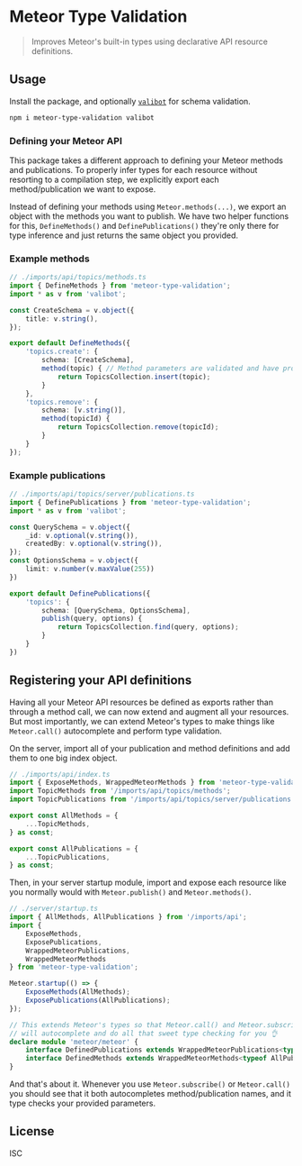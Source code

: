 # Meteor Type Validation
> Improves Meteor's built-in types using declarative API resource definitions.

## Usage
Install the package, and optionally [`valibot`](https://github.com/fabian-hiller/valibot) for schema validation.

```sh
npm i meteor-type-validation valibot
```

### Defining your Meteor API
This package takes a different approach to defining your Meteor methods and publications. To properly infer types for
each resource without resorting to a compilation step, we explicitly export each method/publication we want to expose.

Instead of defining your methods using `Meteor.methods(...)`, we export an object with the methods you want to publish.
We have two helper functions for this, `DefineMethods()` and `DefinePublications()` they're only there for type 
inference and just returns the same object you provided.

### Example methods
```ts
// ./imports/api/topics/methods.ts
import { DefineMethods } from 'meteor-type-validation';
import * as v from 'valibot';

const CreateSchema = v.object({
    title: v.string(),
});

export default DefineMethods({
    'topics.create': {
        schema: [CreateSchema],
        method(topic) { // Method parameters are validated and have proper types
            return TopicsCollection.insert(topic);
        }
    },
    'topics.remove': {
        schema: [v.string()],
        method(topicId) {
            return TopicsCollection.remove(topicId);
        }
    }
});
```
### Example publications
```ts
// ./imports/api/topics/server/publications.ts
import { DefinePublications } from 'meteor-type-validation';
import * as v from 'valibot';

const QuerySchema = v.object({
    _id: v.optional(v.string()),
    createdBy: v.optional(v.string()),
});
const OptionsSchema = v.object({
    limit: v.number(v.maxValue(255))
})

export default DefinePublications({
    'topics': {
        schema: [QuerySchema, OptionsSchema],
        publish(query, options) {
            return TopicsCollection.find(query, options);
        }
    }
})
```

## Registering your API definitions
Having all your Meteor API resources be defined as exports rather than through a method call, we can now extend and
augment all your resources. But most importantly, we can extend Meteor's types to make things like `Meteor.call()`
autocomplete and perform type validation.

On the server, import all of your publication and method definitions and add them to one big index object.
```ts
// ./imports/api/index.ts
import { ExposeMethods, WrappedMeteorMethods } from 'meteor-type-validation'
import TopicMethods from '/imports/api/topics/methods';
import TopicPublications from '/imports/api/topics/server/publications';

export const AllMethods = {
    ...TopicMethods,
} as const;

export const AllPublications = {
    ...TopicPublications,
} as const;
```

Then, in your server startup module, import and expose each resource like you normally would with `Meteor.publish()` 
and `Meteor.methods()`.
```ts
// ./server/startup.ts
import { AllMethods, AllPublications } from '/imports/api';
import { 
    ExposeMethods, 
    ExposePublications,
    WrappedMeteorPublications,
    WrappedMeteorMethods 
} from 'meteor-type-validation';

Meteor.startup(() => {
    ExposeMethods(AllMethods);
    ExposePublications(AllPublications);
});

// This extends Meteor's types so that Meteor.call() and Meteor.subscribe()
// will autocomplete and do all that sweet type checking for you 👌
declare module 'meteor/meteor' {
    interface DefinedPublications extends WrappedMeteorPublications<typeof AllPublications> {}
    interface DefinedMethods extends WrappedMeteorMethods<typeof AllPublications> {}
}
```

And that's about it. Whenever you use `Meteor.subscribe()` or `Meteor.call()` you should see that it both autocompletes
method/publication names, and it type checks your provided parameters.

## License
ISC